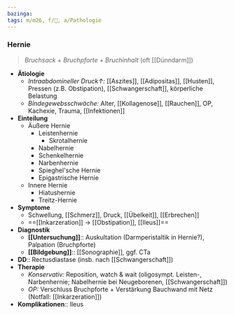 ```yaml
---
bazinga: 
tags: m/m26, f/🔪, a/Pathologie
---
```

### Hernie
> *Bruchsack* + *Bruchpforte* + *Bruchinhalt* (oft [[Dünndarm]])

- **Ätiologie**
	- *Intraabdomineller Druck↑:* [[Aszites]], [[Adipositas]], [[Husten]], Pressen (z.B. Obstipation), [[Schwangerschaft]], körperliche Belastung
	- *Bindegewebsschwäche:* Alter, [[Kollagenose]], [[Rauchen]], OP, Kachexie, Trauma, [[Infektionen]]
- **Einteilung**
	- Äußere Hernie
		- Leistenhernie
			- Skrotalhernie
		- Nabelhernie
		- Schenkelhernie
		- Narbenhernie
		- Spieghel'sche Hernie
		- Epigastrische Hernie
	- Innere Hernie
		- Hiatushernie
		- Treitz-Hernie
- **Symptome**
	- Schwellung, [[Schmerz]], Druck, [[Übelkeit]], [[Erbrechen]]
	- ==[[Inkarzeration]] → [[Obstipation]], [[Ileus]]==
- **Diagnostik**
	- **[[Untersuchung]]**:: Auskultation (Darmperistaltik in Hernie?), Palpation (Bruchpforte)
	- **[[Bildgebung]]**:: [[Sonographie]], ggf. CTa
- **DD**:: Rectusdiastase (insb. nach [[Schwangerschaft]])
- **Therapie**
	- *Konservativ:* Reposition, watch & wait (oligosympt. Leisten-, Narbenhernie; Nabelhernie bei Neugeborenen, [[Schwangerschaft]])
	- *OP:* Verschluss Bruchpforte + Verstärkung Bauchwand mit Netz (Notfall: [[Inkarzeration]])
- **Komplikationen**:: Ileus